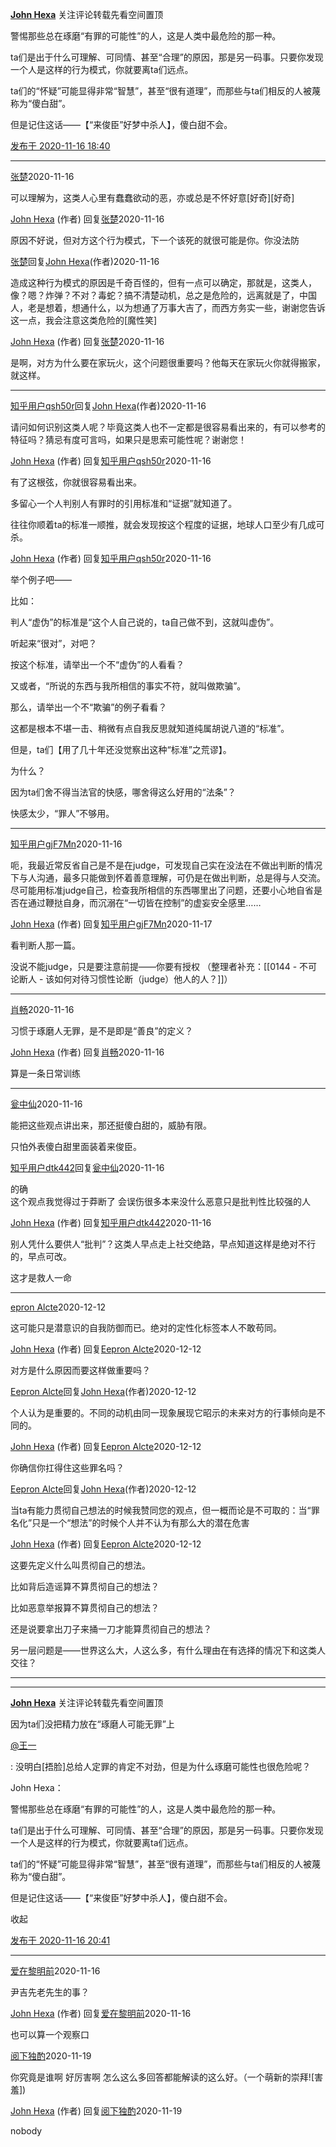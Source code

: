 [**John Hexa**](https://www.zhihu.com/people/mcbig)
关注评论转载先看空间置顶
>
警惕那些总在琢磨“有罪的可能性”的人，这是人类中最危险的那一种。  
  >
  >
ta们是出于什么可理解、可同情、甚至“合理”的原因，那是另一码事。只要你发现一个人是这样的行为模式，你就要离ta们远点。  
  >
  >
  >
ta们的“怀疑”可能显得非常“智慧”，甚至“很有道理”，而那些与ta们相反的人被蔑称为“傻白甜”。  
  >
但是记住这话——【“来俊臣”好梦中杀人】，傻白甜不会。

[发布于 2020-11-16 18:40](https://www.zhihu.com/pin/1311740059579236352)

---

[张楚](https://www.zhihu.com/people/zhang-chu-18-94)2020-11-16
>
可以理解为，这类人心里有蠢蠢欲动的恶，亦或总是不怀好意[好奇][好奇]

[John Hexa](https://www.zhihu.com/people/mcbig)​ (作者) 回复[张楚](https://www.zhihu.com/people/zhang-chu-18-94)2020-11-16
>
原因不好说，但对方这个行为模式，下一个该死的就很可能是你。你没法防

[张楚](https://www.zhihu.com/people/zhang-chu-18-94)回复[John Hexa](https://www.zhihu.com/people/mcbig)​ (作者)2020-11-16
>
造成这种行为模式的原因是千奇百怪的，但有一点可以确定，那就是，这类人，像？嗯？炸弹？不对？毒蛇？搞不清楚动机，总之是危险的，远离就是了，中国人，老是想着，想通什么，以为想通了万事大吉了，而西方务实一些，谢谢您告诉这一点，我会注意这类危险的[魔性笑]

[John Hexa](https://www.zhihu.com/people/mcbig)​ (作者) 回复[张楚](https://www.zhihu.com/people/zhang-chu-18-94)2020-11-16
>
是啊，对方为什么要在家玩火，这个问题很重要吗？他每天在家玩火你就得搬家，就这样。

---

[知乎用户qsh50r](https://www.zhihu.com/people/reseted1590400468644)回复[John Hexa](https://www.zhihu.com/people/mcbig)​ (作者)2020-11-16
>
请问如何识别这类人呢？毕竟这类人也不一定都是很容易看出来的，有可以参考的特征吗？猜忌有度可言吗，如果只是思索可能性呢？谢谢您！

[John Hexa](https://www.zhihu.com/people/mcbig)​ (作者) 回复[知乎用户qsh50r](https://www.zhihu.com/people/reseted1590400468644)2020-11-16
>
有了这根弦，你就很容易看出来。  
  >
多留心一个人判别人有罪时的引用标准和“证据”就知道了。  
  >
往往你顺着ta的标准一顺推，就会发现按这个程度的证据，地球人口至少有几成可杀。

[John Hexa](https://www.zhihu.com/people/mcbig)​ (作者) 回复[知乎用户qsh50r](https://www.zhihu.com/people/reseted1590400468644)2020-11-16
>
举个例子吧——  
  >
比如：  
  >
判人“虚伪”的标准是“这个人自己说的，ta自己做不到，这就叫虚伪”。  
  >
听起来“很对”，对吧？  
  >
按这个标准，请举出一个不“虚伪”的人看看？  
  >
又或者，“所说的东西与我所相信的事实不符，就叫做欺骗”。  
  >
那么，请举出一个不“欺骗”的例子看看？  
  >
这都是根本不堪一击、稍微有点自我反思就知道纯属胡说八道的“标准”。  
  >
但是，ta们【用了几十年还没觉察出这种“标准”之荒谬】。  
  >
为什么？  
  >
因为ta们舍不得当法官的快感，哪舍得这么好用的“法条”？  
  >
快感太少，“罪人”不够用。

---

[知乎用户gjF7Mn](https://www.zhihu.com/people/hou-wei-16-72)2020-11-16
>
呃，我最近常反省自己是不是在judge，可发现自己实在没法在不做出判断的情况下与人沟通，最多只能做到怀着善意理解，可仍是在做出判断，总是得与人交流。尽可能用标准judge自己，检查我所相信的东西哪里出了问题，还要小心地自省是否在通过鞭挞自身，而沉溺在“一切皆在控制”的虚妄安全感里……

[John Hexa](https://www.zhihu.com/people/mcbig)​ (作者) 回复[知乎用户gjF7Mn](https://www.zhihu.com/people/hou-wei-16-72)2020-11-17
>
看判断人那一篇。  
  >
没说不能judge，只是要注意前提——你要有授权
（整理者补充：[[0144 - 不可论断人 - 该如何对待习惯性论断（judge）他人的人？]]）

---

[肖畅](https://www.zhihu.com/people/xiao-chang-82)2020-11-16
>
习惯于琢磨人无罪，是不是即是“善良”的定义？

[John Hexa](https://www.zhihu.com/people/mcbig)​ (作者) 回复[肖畅](https://www.zhihu.com/people/xiao-chang-82)2020-11-16
>
算是一条日常训练

---

[瓮中仙](https://www.zhihu.com/people/yi-ge-cu-ren-76)​2020-11-16
>
能把这些观点讲出来，那还挺傻白甜的，威胁有限。  
  >
只怕外表傻白甜里面装着来俊臣。

[知乎用户dtk442](https://www.zhihu.com/people/he-er-wei-xi-dao)回复[瓮中仙](https://www.zhihu.com/people/yi-ge-cu-ren-76)​2020-11-16
>
的确  
这个观点我觉得过于莽断了 会误伤很多本来没什么恶意只是批判性比较强的人

[John Hexa](https://www.zhihu.com/people/mcbig)​ (作者) 回复[知乎用户dtk442](https://www.zhihu.com/people/he-er-wei-xi-dao)2020-11-16
>
别人凭什么要供人“批判”？这类人早点走上社交绝路，早点知道这样是绝对不行的，早点可改。  
  >
这才是救人一命

---

[epron Alcte](https://www.zhihu.com/people/eepron-alcte)2020-12-12
>
这可能只是潜意识的自我防御而已。绝对的定性化标签本人不敢苟同。

[John Hexa](https://www.zhihu.com/people/mcbig)​ (作者) 回复[Eepron Alcte](https://www.zhihu.com/people/eepron-alcte)2020-12-12
>
对方是什么原因而要这样做重要吗？

[Eepron Alcte](https://www.zhihu.com/people/eepron-alcte)回复[John Hexa](https://www.zhihu.com/people/mcbig)​ (作者)2020-12-12
>
个人认为是重要的。不同的动机由同一现象展现它昭示的未来对方的行事倾向是不同的。

[John Hexa](https://www.zhihu.com/people/mcbig)​ (作者) 回复[Eepron Alcte](https://www.zhihu.com/people/eepron-alcte)2020-12-12
>
你确信你扛得住这些罪名吗？

[Eepron Alcte](https://www.zhihu.com/people/eepron-alcte)回复[John Hexa](https://www.zhihu.com/people/mcbig)​ (作者)2020-12-12
>
当ta有能力贯彻自己想法的时候我赞同您的观点，但一概而论是不可取的：当“罪名化”只是一个“想法”的时候个人并不认为有那么大的潜在危害

[John Hexa](https://www.zhihu.com/people/mcbig)​ (作者) 回复[Eepron Alcte](https://www.zhihu.com/people/eepron-alcte)2020-12-12
>
这要先定义什么叫贯彻自己的想法。  
  >
比如背后造谣算不算贯彻自己的想法？  
  >
比如恶意举报算不算贯彻自己的想法？  
  >
还是说要拿出刀子来捅一刀才能算贯彻自己的想法？  
  >
另一层问题是——世界这么大，人这么多，有什么理由在有选择的情况下和这类人交往？

---
---
[**John Hexa**](https://www.zhihu.com/people/mcbig)
关注评论转载先看空间置顶
>
因为ta们没把精力放在“琢磨人可能无罪”上
>
[@王一](https://www.zhihu.com/people/2ba6b233af822b477c80bc2ee8d4046b)
>
: 没明白[捂脸]总给人定罪的肯定不对劲，但是为什么琢磨可能性也很危险呢？
>>
John Hexa：
>>
警惕那些总在琢磨“有罪的可能性”的人，这是人类中最危险的那一种。  
  >>
  >>
ta们是出于什么可理解、可同情、甚至“合理”的原因，那是另一码事。只要你发现一个人是这样的行为模式，你就要离ta们远点。  
  >>
  >>
  >>
ta们的“怀疑”可能显得非常“智慧”，甚至“很有道理”，而那些与ta们相反的人被蔑称为“傻白甜”。  
  >>
但是记住这话——【“来俊臣”好梦中杀人】，傻白甜不会。
>>
收起​

[发布于 2020-11-16 20:41](https://www.zhihu.com/pin/1311770744905682944)

---

[爱在黎明前](https://www.zhihu.com/people/ai-zai-li-ming-qian-60)2020-11-16
>
尹吉先老先生的事？

[John Hexa](https://www.zhihu.com/people/mcbig)​ (作者) 回复[爱在黎明前](https://www.zhihu.com/people/ai-zai-li-ming-qian-60)2020-11-16
>
也可以算一个观察口

[阅下独酌](https://www.zhihu.com/people/yue-xia-du-zhuo-65)2020-11-19
>
你究竟是谁啊 好厉害啊 怎么这么多回答都能解读的这么好。（一个萌新的崇拜![害羞])

[John Hexa](https://www.zhihu.com/people/mcbig)​ (作者) 回复[阅下独酌](https://www.zhihu.com/people/yue-xia-du-zhuo-65)2020-11-19
>
nobody